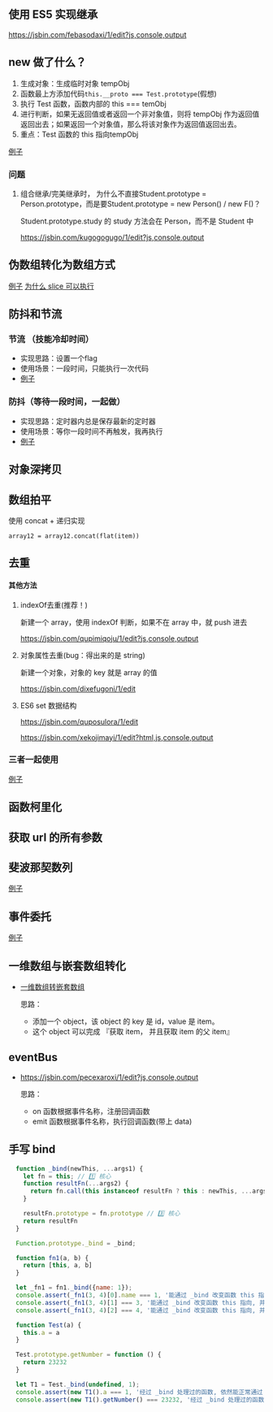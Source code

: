 ## 使用 ES5 实现继承

https://jsbin.com/febasodaxi/1/edit?js,console,output



## new 做了什么？

1. 生成对象：生成临时对象 tempObj
2. 函数最上方添加代码`this.__proto === Test.prototype`(假想)
3. 执行 Test 函数，函数内部的 this === temObj
4. 进行判断，如果无返回值或者返回一个非对象值，则将 tempObj 作为返回值返回出去；如果返回一个对象值，那么将该对象作为返回值返回出去。     
5. 重点：Test 函数的 this 指向tempObj

[例子](https://jsbin.com/hakiwomuno/1/edit?js,console,output)

### 问题

1. 组合继承/完美继承时， 为什么不直接Student.prototype = Person.prototype，而是要Student.prototype = new Person() / new F()？

   Student.prototype.study 的 study 方法会在 Person，而不是 Student 中

   https://jsbin.com/kugogogugo/1/edit?js,console,output





## 伪数组转化为数组方式

[例子](https://jsbin.com/vuxefolezi/1/edit?js,console,output) [为什么 slice 可以执行](https://stackoverflow.com/questions/7056925/how-does-array-prototype-slice-call-work)



## 防抖和节流

### 节流 （技能冷却时间）

  - 实现思路：设置一个flag
  - 使用场景：一段时间，只能执行一次代码
  - [例子](https://jsbin.com/giralanuki/1/edit?html,js,console,output)

### 防抖（等待一段时间，一起做）

 - 实现思路：定时器内总是保存最新的定时器
 - 使用场景：等你一段时间不再触发，我再执行
 - [例子](https://jsbin.com/behunokime/edit?html,js,output)



## 对象深拷贝





## 数组拍平

使用 concat + 递归实现

`array12 = array12.concat(flat(item))`

## 去重

#### 其他方法

1. indexOf去重(推荐！)

   新建一个 array，使用 indexOf 判断，如果不在 array 中，就 push 进去

   https://jsbin.com/qupimiqoju/1/edit?js,console,output

2. 对象属性去重(bug：得出来的是 string)

   新建一个对象，对象的 key 就是 array 的值

   https://jsbin.com/dixefugoni/1/edit

3. ES6 set 数据结构

   https://jsbin.com/quposulora/1/edit

   https://jsbin.com/xekojimayi/1/edit?html,js,console,output



### 三者一起使用

[例子](https://jsbin.com/nuyeficaba/1/edit)

## 函数柯里化



## 获取 url 的所有参数



## 斐波那契数列

[例子](https://jsbin.com/solehacopo/1/edit?js,console,output)



## 事件委托

[例子](https://jsbin.com/peditemope/1/edit?html,js,console,output)



## 一维数组与嵌套数组转化

- [一维数组转嵌套数组](https://jsbin.com/gexabiyuqu/1/edit?js,console,output)

  思路：

  - 添加一个 object，该 object 的 key 是 id，value 是 item。
  - 这个 object 可以完成 『获取 item， 并且获取 item 的父 item』

## eventBus

- https://jsbin.com/pecexaroxi/1/edit?js,console,output

  思路：

  - on    函数根据事件名称，注册回调函数
  - emit 函数根据事件名称，执行回调函数(带上 data)





## 手写 bind

```javascript
  function _bind(newThis, ...args1) {
    let fn = this; // 1️⃣ 核心
    function resultFn(...args2) {
      return fn.call(this instanceof resultFn ? this : newThis, ...args1, ...args2) // 2️⃣ 核心 this instanceof resultFn
    }

    resultFn.prototype = fn.prototype // 3️⃣ 核心
    return resultFn
  }

  Function.prototype._bind = _bind;

  function fn1(a, b) {
    return [this, a, b]
  }

  let _fn1 = fn1._bind({name: 1});
  console.assert(_fn1(3, 4)[0].name === 1, '能通过 _bind 改变函数 this 指向, 并且返回一个新函数 1');
  console.assert(_fn1(3, 4)[1] === 3, '能通过 _bind 改变函数 this 指向, 并且返回一个新函数 2');
  console.assert(_fn1(3, 4)[2] === 4, '能通过 _bind 改变函数 this 指向, 并且返回一个新函数 3');

  function Test(a) {
    this.a = a
  }

  Test.prototype.getNumber = function () {
    return 23232
  }

  let T1 = Test._bind(undefined, 1);
  console.assert(new T1().a === 1, '经过 _bind 处理过的函数, 依然能正常通过 new 生成实例化对象') //
  console.assert(new T1().getNumber() === 23232, '经过 _bind 处理过的函数, 依然能正常通过 new 生成实例化对象') //

```



